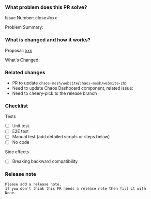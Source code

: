 <!--
Thank you for contributing to Chaos Mesh!

If you haven't already, please read Chaos Mesh's [CONTRIBUTING](https://github.com/chaos-mesh/chaos-mesh/blob/master/CONTRIBUTING.md) document.

If you're unsure about anything, just ask; somebody should be along to answer within a day or two.

PR Title Format:
1. module [, module2, module3]: what's changed
2. *: what's changed
-->

### What problem does this PR solve?

Issue Number: close #xxx <!-- REMOVE this line if no issue to close -->

Problem Summary:

### What is changed and how it works?

Proposal: [xxx](url) <!-- REMOVE this line if not applicable -->

What's Changed:

### Related changes

* PR to update `chaos-mesh/website`/`chaos-mesh/website-zh`:
* Need to update Chaos Dashboard component, related issue:
* Need to cheery-pick to the release branch

### Checklist
<!-- Remove the items that are not applicable. -->

Tests
<!-- At least one of them must be included. -->

- [ ] Unit test
- [ ] E2E test
- [ ] Manual test (add detailed scripts or steps below)
- [ ] No code

Side effects

- [ ] Breaking backward compatibility

### Release note <!-- bugfixes or new feature need a release note -->

```release-note
Please add a release note.
If you don't think this PR needs a release note then fill it with None.
```
